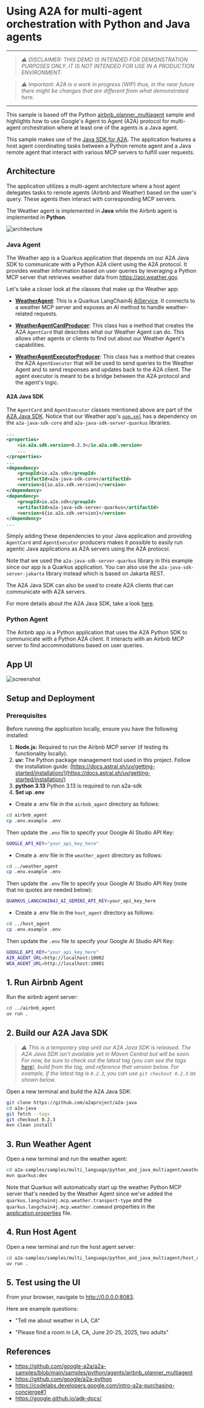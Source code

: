 # Using A2A for multi-agent orchestration with Python and Java agents
----
> *⚠️ DISCLAIMER: THIS DEMO IS INTENDED FOR DEMONSTRATION PURPOSES ONLY. IT IS NOT INTENDED FOR USE IN A PRODUCTION ENVIRONMENT.*  

> *⚠️ Important: A2A is a work in progress (WIP) thus, in the near future there might be changes that are different from what demonstrated here.*
----

This sample is based off the Python [airbnb_planner_multiagent](../../python/agents/airbnb_planner_multiagent) sample and highlights how to use Google's Agent to Agent (A2A) protocol for multi-agent orchestration where at least one of the agents is a Java agent. 

This sample makes use of the [Java SDK for A2A](https://github.com/a2aproject/a2a-java). The application features a host agent coordinating tasks between a Python remote agent and a Java remote agent that interact with various MCP servers to fulfill user requests.

## Architecture

The application utilizes a multi-agent architecture where a host agent delegates tasks to remote agents (Airbnb and Weather) based on the user's query. These agents then interact with corresponding MCP servers.

The Weather agent is implemented in **Java** while the Airbnb agent is implemented in **Python**.

![architecture](assets/A2A_multi_agent.png)

### Java Agent

The Weather app is a Quarkus application that depends on our A2A Java SDK to communicate with a Python A2A client
using the A2A protocol. It provides weather information based on user queries by leveraging a Python MCP server
that retrieves weather data from https://api.weather.gov.

Let's take a closer look at the classes that make up the Weather app:

- **[WeatherAgent](weather_agent/src/main/java/com/samples/a2a/WeatherAgent.java)**: This is a Quarkus LangChain4j [AiService](https://docs.quarkiverse.io/quarkus-langchain4j/dev/ai-services.html). It connects to a weather MCP server and exposes an AI method to handle weather-related requests.


- **[WeatherAgentCardProducer](weather_agent/src/main/java/com/samples/a2a/WeatherAgentCardProducer.java)**: This class has a method that creates the A2A `AgentCard` that describes what our Weather Agent can do. This allows other agents or clients to find out about our Weather Agent's capabilities.


- **[WeatherAgentExecutorProducer](weather_agent/src/main/java/com/samples/a2a/WeatherAgentExecutorProducer.java)**: This class has a method that creates the A2A `AgentExecutor` that will be used to send queries to the Weather Agent and to send responses and updates back to the A2A client. The agent executor is meant to be a bridge between the A2A protocol and the agent's logic.


#### A2A Java SDK
The `AgentCard` and `AgentExecutor` classes mentioned above are part of the [A2A Java SDK](https://github.com/a2aproject/a2a-java). Notice that our Weather app's [`pom.xml`](weather_agent/pom.xml) has a dependency on the `a2a-java-sdk-core` and `a2a-java-sdk-server-quarkus` libraries:

```xml
...
<properties>
    <io.a2a.sdk.version>0.2.3</io.a2a.sdk.version>
    ...
</properties>    
...
<dependency>
    <groupId>io.a2a.sdk</groupId>
    <artifactId>a2a-java-sdk-core</artifactId>
    <version>${io.a2a.sdk.version}</version>
</dependency>
<dependency>
    <groupId>io.a2a.sdk</groupId>
    <artifactId>a2a-java-sdk-server-quarkus</artifactId>
    <version>${io.a2a.sdk.version}</version>
</dependency>
...
```

Simply adding these dependencies to your Java application and providing `AgentCard` and `AgentExecutor` producers  makes it possible to easily run agentic Java applications as A2A servers using the A2A protocol. 

Note that we used the `a2a-java-sdk-server-quarkus` library in this example since our app is a Quarkus application. You can also use the `a2a-java-sdk-server-jakarta` library instead which is based on Jakarta REST.

The A2A Java SDK can also be used to create A2A clients that can communicate with A2A servers.

For more details about the A2A Java SDK, take a look [here](https://github.com/a2aproject/a2a-java).

### Python Agent

The Airbnb app is a Python application that uses the A2A Python SDK to communicate with a Python A2A client. It interacts with an Airbnb MCP server to find accommodations based on user queries.

## App UI
![screenshot](assets/screenshot.png)


## Setup and Deployment

### Prerequisites

Before running the application locally, ensure you have the following installed:

1. **Node.js:** Required to run the Airbnb MCP server (if testing its functionality locally).
2. **uv:** The Python package management tool used in this project. Follow the installation guide: [https://docs.astral.sh/uv/getting-started/installation/](https://docs.astral.sh/uv/getting-started/installation/)
3. **python 3.13** Python 3.13 is required to run a2a-sdk 
4. **Set up .env** 


- Create a .env file in the `airbnb_agent` directory as follows:
```bash
cd airbnb_agent
cp .env.example .env
```

Then update the `.env` file to specify your Google AI Studio API Key:

```bash
GOOGLE_API_KEY="your_api_key_here" 
```

- Create a .env file in the `weather_agent` directory as follows:

```bash
cd ../weather_agent
cp .env.example .env
```

Then update the `.env` file to specify your Google AI Studio API Key (note that no quotes are needed below):

```bash
QUARKUS_LANGCHAIN4J_AI_GEMINI_API_KEY=your_api_key_here
```

- Create a .env file in the `host_agent` directory as follows:

```bash
cd ../host_agent
cp .env.example .env
```

Then update the `.env` file to specify your Google AI Studio API Key:

```bash
GOOGLE_API_KEY="your_api_key_here" 
AIR_AGENT_URL=http://localhost:10002
WEA_AGENT_URL=http://localhost:10001
```

## 1. Run Airbnb Agent

Run the airbnb agent server:

```bash
cd ../airbnb_agent
uv run .
```

## 2. Build our A2A Java SDK

> *⚠️ This is a temporary step until our A2A Java SDK is released.
> The A2A Java SDK isn't available yet in Maven Central but will be soon. For now, be
> sure to check out the latest tag (you can see the tags [here](https://github.com/a2aproject/a2a-java/tags)), build from the tag, and reference that version below. For example, if the latest tag is `0.2.3`, you can use
`git checkout 0.2.3` as shown below.*

Open a new terminal and build the A2A Java SDK:

```bash
git clone https://github.com/a2aproject/a2a-java
cd a2a-java
git fetch --tags
git checkout 0.2.3
mvn clean install
```

## 3. Run Weather Agent

Open a new terminal and run the weather agent:

```bash
cd a2a-samples/samples/multi_language/python_and_java_multiagent/weather_agent
mvn quarkus:dev
```

Note that Quarkus will automatically start up the weather Python MCP server that's needed by the Weather Agent since we've added the `quarkus.langchain4j.mcp.weather.transport-type` and the `quarkus.langchain4j.mcp.weather.command` properties in the [application.properties](weather_agent/src/main/resources/application.properties) file.

## 4. Run Host Agent
Open a new terminal and run the host agent server:

```bash
cd a2a-samples/samples/multi_language/python_and_java_multiagent/host_agent
uv run .
```

## 5. Test using the UI

From your browser, navigate to http://0.0.0.0:8083.

Here are example questions:

- "Tell me about weather in LA, CA"  

- "Please find a room in LA, CA, June 20-25, 2025, two adults"

## References
- https://github.com/google-a2a/a2a-samples/blob/main/samples/python/agents/airbnb_planner_multiagent
- https://github.com/google/a2a-python
- https://codelabs.developers.google.com/intro-a2a-purchasing-concierge#1
- https://google.github.io/adk-docs/
